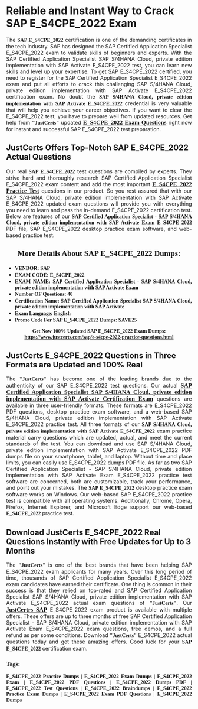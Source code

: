 <h1><strong>Reliable and Instant Way to Crack SAP E_S4CPE_2022 Exam</strong></h1>

<p style="text-align: justify;">The <span style="font-family:Georgia,serif;"><strong>SAP E_S4CPE_2022</strong></span> certification is one of the demanding certificates in the tech industry. SAP has designed the SAP Certified Application Specialist E_S4CPE_2022 exam to validate skills of beginners and experts. With the SAP Certified Application Specialist SAP S/4HANA Cloud, private edition implementation with SAP Activate E_S4CPE_2022 test, you can learn new skills and level up your expertise. To get SAP E_S4CPE_2022 certified, you need to register for the SAP Certified Application Specialist E_S4CPE_2022 exam and put all efforts to crack this challenging SAP S/4HANA Cloud, private edition implementation with SAP Activate E_S4CPE_2022 certification exam. No doubt the <span style="font-family:Georgia,serif;"><strong>SAP S/4HANA Cloud, private edition implementation with SAP Activate E_S4CPE_2022</strong></span> credential is very valuable that will help you achieve your career objectives. If you want to clear the E_S4CPE_2022 test, you have to prepare well from updated resources. Get help from <span style="font-size:14px;"><span style="font-family:Georgia,serif;"><strong>"JustCerts"</strong></span></span> updated <a href="https://www.justcerts.com/sap/e-s4cpe-2022-practice-questions.html"><span style="font-size:16px;"><span style="font-family:Georgia,serif;"><strong>E_S4CPE_2022 Exam Questions</strong></span></span></a> right now for instant and successful SAP E_S4CPE_2022 test preparation.</p>

<h2><strong>JustCerts Offers Top-Notch SAP E_S4CPE_2022 Actual Questions </strong></h2>

<p style="text-align: justify;">Our real <span style="font-family:Georgia,serif;"><strong>SAP E_S4CPE_2022</strong></span> test questions are compiled by experts. They strive hard and thoroughly research SAP Certified Application Specialist E_S4CPE_2022 exam content and add the most important <a href="https://www.justcerts.com/sap/e-s4cpe-2022-practice-questions.html"><span style="font-size:16px;"><span style="font-family:Georgia,serif;"><strong>E_S4CPE_2022 Practice Test</strong></span></span></a> questions in our product. So you rest assured that with our SAP S/4HANA Cloud, private edition implementation with SAP Activate E_S4CPE_2022 updated exam questions will provide you with everything you need to learn and pass the in-demand E_S4CPE_2022 certification test. Below are features of our <span style="font-family:Georgia,serif;"><strong>SAP Certified Application Specialist - SAP S/4HANA Cloud, private edition implementation with SAP Activate Exam E_S4CPE_2022</strong></span> PDF file, SAP E_S4CPE_2022 desktop practice exam software, and web-based practice test.</p>

<h2 style="text-align: center;"><strong><span style="font-family:Georgia,serif;">More Details About SAP E_S4CPE_2022 Dumps:</span></strong></h2>

<ul>
	<li style="text-align: justify;"><span style="font-size:14px;"><span style="font-family:Georgia,serif;"><strong>VENDOR: SAP</strong></span></span></li>
	<li style="text-align: justify;"><span style="font-size:14px;"><span style="font-family:Georgia,serif;"><strong>EXAM CODE: E_S4CPE_2022</strong></span></span></li>
	<li style="text-align: justify;"><span style="font-size:14px;"><span style="font-family:Georgia,serif;"><strong>EXAM NAME: SAP Certified Application Specialist - SAP S/4HANA Cloud, private edition implementation with SAP Activate Exam</strong></span></span></li>
	<li style="text-align: justify;"><span style="font-size:14px;"><span style="font-family:Georgia,serif;"><strong>Number OF Questions: 40</strong></span></span></li>
	<li style="text-align: justify;"><span style="font-size:14px;"><span style="font-family:Georgia,serif;"><strong>Certification Name: SAP Certified Application Specialist SAP S/4HANA Cloud, private edition implementation with SAP Activate</strong></span></span></li>
	<li style="text-align: justify;"><span style="font-size:14px;"><span style="font-family:Georgia,serif;"><strong>Exam Language: English</strong></span></span></li>
	<li style="text-align: justify;"><span style="font-size:14px;"><span style="font-family:Georgia,serif;"><strong>Promo Code For SAP E_S4CPE_2022 Dumps: SAVE25</strong></span></span></li>
</ul>

<p style="text-align: center;"><strong><span style="font-family:Georgia,serif;"><span style="font-size:14px;">Get Now 100% Updated SAP E_S4CPE_2022 Exam Dumps:</span> <a href="https://www.justcerts.com/sap/e-s4cpe-2022-practice-questions.html">https://www.justcerts.com/sap/e-s4cpe-2022-practice-questions.html</a></span></strong></p>

<h2><strong>JustCerts E_S4CPE_2022 Questions in Three Formats are Updated and 100% Real</strong></h2>

<p style="text-align: justify;">The <span style="font-size:14px;"><span style="font-family:Georgia,serif;"><strong>"JustCerts"</strong></span></span> has become one of the leading brands due to the authenticity of our SAP E_S4CPE_2022 test questions. Our actual <a href="https://www.justcerts.com/sap/sap-certified-application-specialist-certification-exams.html"><span style="font-size:16px;"><span style="font-family:Georgia,serif;"><strong>SAP Certified Application Specialist SAP S/4HANA Cloud, private edition implementation with SAP Activate Certification Exam</strong></span></span></a> questions are available in three user-friendly formats. These formats are E_S4CPE_2022 PDF questions, desktop practice exam software, and a web-based SAP S/4HANA Cloud, private edition implementation with SAP Activate E_S4CPE_2022 practice test. All three formats of our <strong><span style="font-family:Georgia,serif;">SAP S/4HANA Cloud, private edition implementation with SAP Activate E_S4CPE_2022</span></strong> exam practice material carry questions which are updated, actual, and meet the current standards of the test. You can download and use SAP S/4HANA Cloud, private edition implementation with SAP Activate E_S4CPE_2022 PDF dumps file on your smartphone, tablet, and laptop. Without time and place limits, you can easily use E_S4CPE_2022 dumps PDF file. As far as two SAP Certified Application Specialist - SAP S/4HANA Cloud, private edition implementation with SAP Activate Exam E_S4CPE_2022 practice test software are concerned, both are customizable, track your performance, and point out your mistakes. The <span style="font-family:Georgia,serif;"><strong>SAP E_S4CPE_2022</strong></span> desktop practice exam software works on Windows. Our web-based SAP E_S4CPE_2022 practice test is compatible with all operating systems. Additionally, Chrome, Opera, Firefox, Internet Explorer, and Microsoft Edge support our web-based <span style="font-family:Georgia,serif;"><strong>E_S4CPE_2022 </strong></span> practice test.</p>

<h2><strong>Download JustCerts E_S4CPE_2022 Real Questions Instantly with Free Updates for Up to 3 Months</strong></h2>

<p style="text-align: justify;">The <span style="font-family:Georgia,serif;"><span style="font-size:14px;"><strong>"JustCerts"</strong></span></span> is one of the best brands that have been helping SAP E_S4CPE_2022 exam applicants for many years. Over this long period of time, thousands of SAP Certified Application Specialist E_S4CPE_2022 exam candidates have earned their certificate. One thing is common in their success is that they relied on top-rated and SAP Certified Application Specialist SAP S/4HANA Cloud, private edition implementation with SAP Activate E_S4CPE_2022 actual exam questions of <span style="font-family:Georgia,serif;"><span style="font-size:14px;"><strong>"JustCerts"</strong></span></span>. Our <a href="https://www.justcerts.com/sap-certification-exams.html"><span style="font-size:16px;"><span style="font-family:Georgia,serif;"><strong>JustCertrs SAP</strong></span></span></a> E_S4CPE_2022 exam product is available with multiple offers. These offers are up to three months of free SAP Certified Application Specialist - SAP S/4HANA Cloud, private edition implementation with SAP Activate Exam E_S4CPE_2022 exam questions, free demos, and a full refund as per some conditions. Download <span style="font-family:Georgia,serif;"><span style="font-size:14px;"><strong>"JustCerts"</strong></span></span> E_S4CPE_2022 actual questions today and get these amazing offers. Good luck for your <span style="font-family:Georgia,serif;"><strong>SAP E_S4CPE_2022</strong></span> certification exam.</p>

<h3 style="text-align: justify;"><span style="font-family:Georgia,serif;"><strong>Tags:</strong></span></h3>

<p style="text-align: justify;"><span style="font-family:Georgia,serif;"><strong>E_S4CPE_2022 Practice Dumps | E_S4CPE_2022 Exam Dumps | E_S4CPE_2022 Exam | E_S4CPE_2022 PDF Questions | E_S4CPE_2022 Dumps PDF | E_S4CPE_2022 Test Questions | E_S4CPE_2022 Braindumps | E_S4CPE_2022 Practice Exam Dumps | E_S4CPE_2022 Exam PDF Questions | E_S4CPE_2022 Dumps</strong></span></p>
